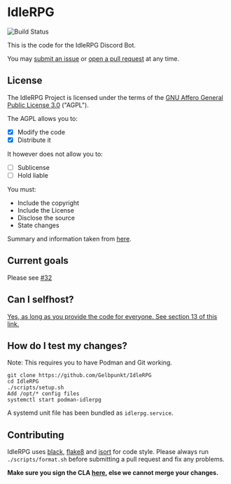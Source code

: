 # IdleRPG

![Build Status](https://api.travis-ci.com/Gelbpunkt/IdleRPG.svg)

This is the code for the IdleRPG Discord Bot.

You may [submit an issue](https://github.com/Gelbpunkt/IdleRPG/issues) or [open a pull request](https://github.com/Gelbpunkt/IdleRPG/pulls) at any time.

## License

The IdleRPG Project is licensed under the terms of the [GNU Affero General Public License 3.0](https://github.com/Gelbpunkt/IdleRPG/blob/v4/LICENSE) ("AGPL").

The AGPL allows you to:

- [x] Modify the code
- [x] Distribute it

It however does not allow you to:

- [ ] Sublicense
- [ ] Hold liable

You must:

- Include the copyright
- Include the License
- Disclose the source
- State changes

Summary and information taken from [here](<https://tldrlegal.com/license/gnu-affero-general-public-license-v3-(agpl-3.0)>).

## Current goals

Please see [#32](https://github.com/Gelbpunkt/IdleRPG/issues/32)

## Can I selfhost?

[Yes, as long as you provide the code for everyone. See section 13 of this link.](https://www.gnu.org/licenses/agpl-3.0.en.html)

## How do I test my changes?

Note: This requires you to have Podman and Git working.

```
git clone https://github.com/Gelbpunkt/IdleRPG
cd IdleRPG
./scripts/setup.sh
Add /opt/* config files
systemctl start podman-idlerpg
```

A systemd unit file has been bundled as `idlerpg.service`.

## Contributing

IdleRPG uses [black](https://github.com/ambv/black), [flake8](https://github.com/PyCQA/flake8) and [isort](https://github.com/timothycrosley/isort) for code style. Please always run `./scripts/format.sh` before submitting a pull request and fix any problems.

**Make sure you sign the CLA [here](https://cla-assistant.io/Gelbpunkt/IdleRPG), else we cannot merge your changes.**
